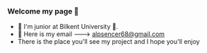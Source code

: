 ### Welcome my page 👋

- :school: I'm junior at Bilkent University :school:.
- 💬 Here is my email ---> alpsencer68@gmail.com
- There is the place you'll see my project and I hope you'll enjoy
<!--
**Alpsencer68/Alpsencer68** is a ✨ _special_ ✨ repository because its `README.md` (this file) appears on your GitHub profile.

Here are some ideas to get you started:

- 🔭 I’m currently working on ...
- 🌱 I’m currently learning ...
- 👯 I’m looking to collaborate on ...
- 🤔 I’m looking for help with ...
- 💬 Ask me about ...
- 📫 How to reach me: ...
- 😄 Pronouns: ...
- ⚡ Fun fact: ...
-->
